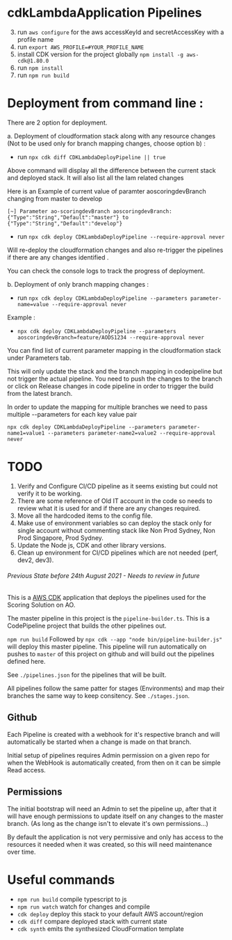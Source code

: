 # cdkLambdaApplication Pipelines

3. run `aws configure` for the aws accessKeyId and secretAccessKey with a profile name
4. run `export AWS_PROFILE=#YOUR_PROFILE_NAME`
5. install CDK version for the project globally `npm install -g aws-cdk@1.80.0 `
6. run `npm install`
7. run `npm run build`

# Deployment from command line :

There are 2 option for deployment.

a. Deployment of cloudformation stack along with any resource changes (Not to be used only for branch mapping changes, choose option b) :

- run `npx cdk diff CDKLambdaDeployPipeline || true`

Above command will display all the difference between the current stack and deployed stack.
It will also list all the Iam related changes

Here is an Example of current value of paramter aoscoringdevBranch changing from master to develop

`[~] Parameter ao-scoringdevBranch aoscoringdevBranch: {"Type":"String","Default":"master"} to {"Type":"String","Default":"develop"}`

- run `npx cdk deploy CDKLambdaDeployPipeline --require-approval never`

Will re-deploy the cloudformation changes and also re-trigger the pipelines if there are any changes identified .

You can check the console logs to track the progress of deployment.

b. Deployment of only branch mapping changes :

- run `npx cdk deploy CDKLambdaDeployPipeline --parameters parameter-name=value --require-approval never`

Example :

- `npx cdk deploy CDKLambdaDeployPipeline --parameters aoscoringdevBranch=feature/AODS1234 --require-approval never`

You can find list of current parameter mapping in the cloudformation stack under Parameters tab.

This will only update the stack and the branch mapping in codepipeline but not trigger the actual pipeline. You need to push the changes to the branch or click on Release changes in code pipeline in order to trigger the build from the latest branch.

In order to update the mapping for multiple branches we need to pass multiple --parameters for each key value pair

`npx cdk deploy CDKLambdaDeployPipeline --parameters parameter-name1=value1 --parameters parameter-name2=value2 --require-approval never`

# TODO

1. Verify and Configure CI/CD pipeline as it seems existing but could not verify it to be working.
2. There are some reference of Old IT account in the code so needs to review what it is used for and if there are any changes required.
3. Move all the hardcoded items to the config file.
4. Make use of environment variables so can deploy the stack only for single account without commenting stack like Non Prod Sydney, Non Prod Singapore, Prod Sydney.
5. Update the Node js, CDK and other library versions.
6. Clean up environment for CI/CD pipelines which are not needed (perf, dev2, dev3).

###### Previous State before 24th August 2021 - Needs to review in future

This is a [AWS CDK](https://github.com/awslabs/aws-cdk) application that deploys the pipelines used for the Scoring Solution on AO.

The master pipeline in this project is the `pipeline-builder.ts`. This is a CodePipeline project that builds the other pipelines out.

`npm run build` Followed by
`npx cdk --app "node bin/pipeline-builder.js"` will deploy this master pipeline. This pipeline will run automatically on pushes to `master` of this project on github and will build out the pipelines defined here.

See `./pipelines.json` for the pipelines that will be built.

All pipelines follow the same patter for stages (Environments) and map their branches the same way to keep consitency. See `./stages.json`.

## Github

Each Pipeline is created with a webhook for it's respective branch and will automatically be started when a change is made on that branch.

Initial setup of pipelines requires Admin permission on a given repo for when the WebHook is automatically created, from then on it can be simple Read access.

## Permissions

The initial bootstrap will need an Admin to set the pipeline up, after that it will have enough permissions to update itself on any changes to the master branch. (As long as the change isn't to elevate it's own permissions...)

By default the application is not very permissive and only has access to the resources it needed when it was created, so this will need maintenance over time.

# Useful commands

- `npm run build` compile typescript to js
- `npm run watch` watch for changes and compile
- `cdk deploy` deploy this stack to your default AWS account/region
- `cdk diff` compare deployed stack with current state
- `cdk synth` emits the synthesized CloudFormation template
